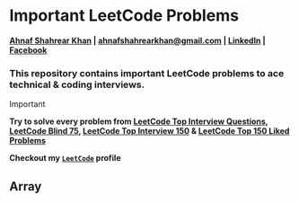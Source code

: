 # Important LeetCode Problems
**[Ahnaf Shahrear Khan](https://github.com/ahnafshahrear) | ahnafshahrearkhan@gmail.com | [LinkedIn](https://www.linkedin.com/in/ahnafshahrearkhan/) | [Facebook](https://www.facebook.com/ahnaf.shahrear.khan)**

### **This repository contains important LeetCode problems to ace technical & coding interviews.**

> [!IMPORTANT]
> **Try to solve every problem from [LeetCode Top Interview Questions](https://leetcode.com/explore/interview/card/top-interview-questions-easy/), [LeetCode Blind 75](https://leetcode.com/studyplan/leetcode-75/), [LeetCode Top Interview 150](https://leetcode.com/studyplan/top-interview-150/) & [LeetCode Top 150 Liked Problems](https://leetcode.com/studyplan/top-100-liked/)**

**Checkout my [`LeetCode`](https://leetcode.com/u/ahnafshahrear/) profile**

## Array
